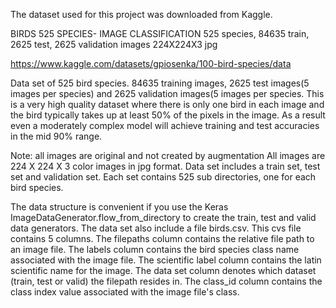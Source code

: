 The dataset used for this project was downloaded from Kaggle.

BIRDS 525 SPECIES- IMAGE CLASSIFICATION
525 species, 84635 train, 2625 test, 2625 validation images 224X224X3 jpg

https://www.kaggle.com/datasets/gpiosenka/100-bird-species/data

Data set of 525 bird species. 84635 training images, 2625 test images(5 images per species) and 2625 validation images(5 images per species. This is a very high quality dataset where there is only one bird in each image and the bird typically takes up at least 50% of the pixels in the image. As a result even a moderately complex model will achieve training and test accuracies in the mid 90% range.

Note: all images are original and not created by augmentation
All images are 224 X 224 X 3 color images in jpg format. Data set includes a train set, test set and validation set. Each set contains 525 sub directories, one for each bird species.

The data structure is convenient if you use the Keras ImageDataGenerator.flow_from_directory to create the train, test and valid data generators. The data set also include a file birds.csv. This cvs file contains 5 columns. The filepaths column contains the relative file path to an image file. The labels column contains the bird species class name associated with the image file. The scientific label column contains the latin scientific name for the image. The data set column denotes which dataset (train, test or valid) the filepath resides in. The class_id column contains the class index value associated with the image file's class.
